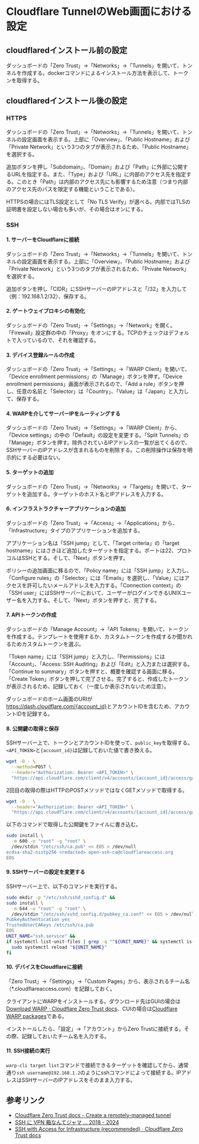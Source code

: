 # Cloudflare TunnelのWeb画面における設定
## cloudflaredインストール前の設定
ダッシュボードの「Zero Trust」→「Networks」→「Tunnels」を開いて、トンネルを作成する。dockerコマンドによるインストール方法を表示して、トークンを取得する。

## cloudflaredインストール後の設定
### HTTPS
ダッシュボードの「Zero Trust」→「Networks」→「Tunnels」を開いて、トンネルの設定画面を表示する。上部に「Overview」、「Public Hostname」および「Private Network」という3つのタブが表示されるため、「Public Hostname」を選択する。

追加ボタンを押し「Subdomain」、「Domain」および「Path」に外部に公開するURLを指定する。また、「Type」および「URL」に内部のアクセス先を指定する。このとき「Path」は内部のアクセス先にも影響するため注意（つまり内部のアクセス先のパスを限定する機能ということである）。

HTTPSの場合にはTLS設定として「No TLS Verify」が選べる。内部ではTLSの証明書を設定しない場合も多いが、その場合はオンにする。

### SSH
#### 1. サーバーをCloudflareに接続
ダッシュボードの「Zero Trust」→「Networks」→「Tunnels」を開いて、トンネルの設定画面を表示する。上部に「Overview」、「Public Hostname」および「Private Network」という3つのタブが表示されるため、「Private Network」を選択する。

追加ボタンを押し「CIDR」にSSHサーバーのIPアドレスと「/32」を入力して（例：192.168.1.2/32）、保存する。

#### 2. ゲートウェイプロキシの有効化
ダッシュボードの「Zero Trust」→「Settings」→「Network」を開く。「Firewall」設定群の中の「Proxy」をオンにする。TCPのチェックはデフォルトで入っているので、それを確認する。

#### 3. デバイス登録ルールの作成
ダッシュボードの「Zero Trust」→「Settings」→「WARP Client」を開いて、「Device enrollment permissions」の「Manage」ボタンを押す。「Device enrollment permissions」画面が表示されるので、「Add a rule」ボタンを押し、任意の名前と「Selector」は「Country」、「Value」は「Japan」と入力して、保存する。

#### 4. WARPを介してサーバーIPをルーティングする
ダッシュボードの「Zero Trust」→「Settings」→「WARP Client」から、「Device settings」の中の「Default」の設定を変更する。「Split Tunnels」の「Manage」ボタンを押す。除外されているIPアドレスの一覧が出てくるので、SSHサーバーのIPアドレスが含まれるものを削除する。この削除操作は保存を明示的にする必要はない。

#### 5. ターゲットの追加
ダッシュボードの「Zero Trust」→「Networks」→「Targets」を開いて、ターゲットを追加する。ターゲットのホスト名とIPアドレスを入力する。

#### 6. インフラストラクチャーアプリケーションの追加
ダッシュボードの「Zero Trust」→「Access」→「Applications」から、「Infrastructure」タイプのアプリケーションを追加する。

アプリケーション名は「SSH jump」として、「Target criteria」の「target hostname」にはさきほど追加したターゲットを指定する。ポートは22、プロトコルはSSHとする。そして、「Next」ボタンを押す。

ポリシーの追加画面に移るので、「Policy name」には「SSH jump」と入力し、「Configure rules」の「Selector」には「Emails」を選択し、「Value」にはアクセスを許可したいメールアドレスを入力する。「Connection context」の「SSH user」にはSSHサーバーにおいて、ユーザーがログインできるUNIXユーザー名を入力する。そして、「Next」ボタンを押すと、完了する。

#### 7. APIトークンの作成
ダッシュボードの「Manage Account」→「API Tokens」を開いて、トークンを作成する。テンプレートを使用するか、カスタムトークンを作成するか聞かれるためカスタムトークンを選ぶ。

「Token name」には「SSH jump」と入力し、「Permissions」には「Account」、「Access: SSH Auditing」および「Edit」と入力または選択する。「Continue to summary」ボタンを押すと、概要を確認する画面に移る。「Create Token」ボタンを押して完了させる。完了すると、作成したトークンが表示されるため、記録しておく（一度しか表示されないため注意）。

ダッシュボードのホーム画面のURIが<https://dash.cloudflare.com/{account_id}>とアカウントIDを含むため、アカウントIDを記録する。

#### 8. 公開鍵の取得と保存
SSHサーバー上で、トークンとアカウントIDを使って、`public_key`を取得する。`<API_TOKEN>`と`{account_id}`は記録しておいた値で書き換える。
```bash
wget -O - \
  --method=POST \
  --header="Authorization: Bearer <API_TOKEN>" \
  "https://api.cloudflare.com/client/v4/accounts/{account_id}/access/gateway_ca"
```

2回目の取得の際はHTTPのPOSTメソッドではなくGETメソッドで取得する。
```bash
wget -O - \
  --header="Authorization: Bearer <API_TOKEN>" \
  "https://api.cloudflare.com/client/v4/accounts/{account_id}/access/gateway_ca"
```

以下のコマンドで取得した公開鍵をファイルに書き込む。
```bash
sudo install \
  -m 600 -o "root" -g "root" \
  /dev/stdin "/etc/ssh/ca.pub" << EOS > /dev/null
ecdsa-sha2-nistp256 <redacted> open-ssh-ca@cloudflareaccess.org
EOS
```

#### 9. SSHサーバーの設定を変更する
SSHサーバー上で、以下のコマンドを実行する。
```bash
sudo mkdir -p "/etc/ssh/sshd_config.d" &&
sudo install \
  -m 644 -o "root" -g "root" \
  /dev/stdin "/etc/ssh/sshd_config.d/pubkey_ca.conf" << EOS > /dev/null &&
PubkeyAuthentication yes
TrustedUserCAKeys /etc/ssh/ca.pub
EOS
UNIT_NAME="ssh.service" &&
if systemctl list-unit-files | grep -q "^${UNIT_NAME}" && systemctl is-active --quiet "${UNIT_NAME}"; then
  sudo systemctl reload "${UNIT_NAME}"
fi
```

#### 10. デバイスをCloudflareに接続
「Zero Trust」→「Settings」→「Custom Pages」から、表示されるチーム名（*.cloudflareaccess.com）を記録しておく。

クライアントにWARPをインストールする。ダウンロード先はGUIの場合は[Download WARP · Cloudflare Zero Trust docs](https://developers.cloudflare.com/cloudflare-one/connections/connect-devices/warp/download-warp/)、CUIの場合は[Cloudflare WARP packages](https://pkg.cloudflareclient.com/)である。

インストールしたら、「設定」→「アカウント」からZero Trustに接続する。その際、記録しておいたチーム名を入力する。

#### 11. SSH接続の実行
`warp-cli target list`コマンドで接続できるターゲットを確認してから、通常通り`ssh username@192.168.1.2`のようにsshコマンドによって接続する。IPアドレスはSSHサーバーのIPアドレスをそのまま入力する。

## 参考リンク
- [Cloudflare Zero Trust docs - Create a remotely-managed tunnel](https://developers.cloudflare.com/cloudflare-one/connections/connect-networks/get-started/create-remote-tunnel/)
- [SSH に VPN 箱なんてジャマ ... 2018 - 2024](https://zenn.dev/oymk/articles/67aa84d74ad263)
- [SSH with Access for Infrastructure (recommended) · Cloudflare Zero Trust docs](https://developers.cloudflare.com/cloudflare-one/connections/connect-networks/use-cases/ssh/ssh-infrastructure-access/)